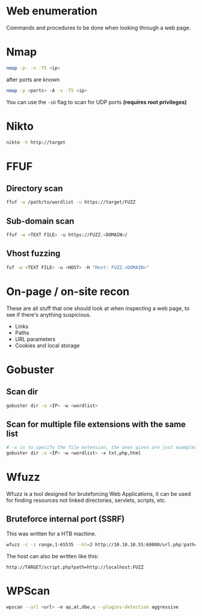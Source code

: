 # Web enumeration
Commands and procedures to be done when looking through a web page.


# Nmap   
```bash
nmap -p- -v -T5 <ip>
```    
after ports are known    
```bash
nmap -p <ports> -A -v -T5 <ip>
```    
You can use the `-sU` flag to scan for UDP ports **(requires root privileges)**


# Nikto  
```bash
nikto -h http://target
```

# FFUF
   
## Directory scan
```bash
ffuf -w /path/to/wordlist -u https://target/FUZZ
```

## Sub-domain scan
```bash
ffuf -w <TEXT FILE> -u https://FUZZ.<DOMAIN>/
```

## Vhost fuzzing
```bash
fuf -w <TEXT FILE> -u <HOST> -H "Host: FUZZ.<DOMAIN>"
```


# On-page / on-site recon
These are all stuff that one should look at when inspecting a web page, to see if there's anything suspicious.
- Links
- Paths
- URL parameters
- Cookies and local storage


# Gobuster
## Scan dir
```sh
gobuster dir -u <IP> -w <wordlist>
```
## Scan for multiple file extensions with the same list
```sh
# -x is to specify the file extension, the ones given are just examples
gobuster dir -u <IP> -w <wordlist> -x txt,php,html
```

# Wfuzz
Wfuzz is a tool designed for bruteforcing Web Applications, it can be used for finding resources not linked directories, servlets, scripts, etc.

## Bruteforce internal port (SSRF)
This was written for a HTB machine.
```bash
wfuzz -c -z range,1-65535 --hl=2 http://10.10.10.55:60000/url.php?path=http://localhost:FUZZ
```
The host can also be written like this:
```
http://TARGET/script.php?path=http://localhost:FUZZ
```

# WPScan    
```bash
wpscan --url <url> -e ap,at,dbe,u --plugins-detection aggressive
```